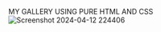 MY GALLERY USING PURE HTML AND CSS
![Screenshot 2024-04-12 224406](https://github.com/githubrishi321/MY_GALLERY/assets/147434442/c881f031-889e-4fcc-b0ff-ae20f4eb52c8)
